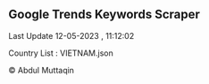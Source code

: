 

## Google Trends Keywords Scraper 
 
Last Update 12-05-2023 , 11:12:02

Country List :
VIETNAM.json



© Abdul Muttaqin 
